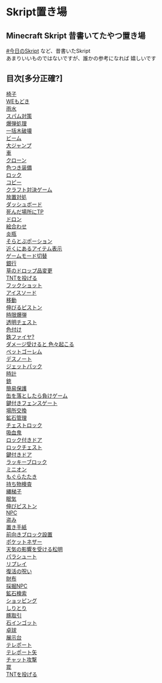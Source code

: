 # Skript置き場
## Minecraft Skript 昔書いてたやつ置き場

[#今日のSkript](https://x.com/search?f=top&q=%23%E4%BB%8A%E6%97%A5%E3%81%AESkript%20(from%3ARingoame196)&src=typed_query) など、昔書いたSkript <br>
あまりいいものではないですが、誰かの参考になれば 嬉しいです

## 目次[多分正確?]
[椅子](skript/Chair.sk) <br>
[WEもどき](skript/WE.sk) <br>
[雨水](skript/anatanerawareteiru.sk) <br>
[スパム対策](skript/antisupamu.sk)<br>
[爆弾処理](skript/bakudanshori.sk)<br>
[一括木破壊](skript/bakuhamodosi.sk)<br>
[ビーム](skript/beams.sk) <br>
[大ジャンプ](skript/bigjamp.sk) <br>
[車](skript/car.sk) <br>
[クローン](skript/clone.sk)<br>
[色つき装備](skript/color.sk)<br>
[ロック](skript/coooldoor.sk)<br>
[コピー](skript/copyaxe.sk)<br>
[クラフト対決ゲーム](skript/craftpvp.sk)<br>
[放置対処](skript/custom.sk)<br>
[ダッシュボード](skript/custom.sk)<br>
[死んだ場所にTP](skript/deathtp.sk)<br>
[ドロン](skript/doron.sk)<br>
[絵合わせ](skript/eawase.sk)<br>
[炎瓶](skript/firebin.sk)<br>
[そらとぶポーション](skript/flyppotion.sk)<br>
[近くにあるアイテム表示](skript/fpsinventory.sk)<br>
[ゲームモード切替](skript/gamemodeinv.sk)<br>
[銀行](skript/ginkou.sk)<br>
[草のドロップ品変更](skript/golden_shavel.sk)<br>
[TNTを投げる](skript/haveTNT.sk)<br>
[フックショット](skript/huckshot.sk) <br>
[アイスソード](skript/icesword.sk)<br>
[移動](skript/idou.sk)<br>
[伸びるピストン](skript/idoupiston.sk)<br>
[時限爆弾](skript/ikkatuhadake.sk)<br>
[透明チェスト](skript/invisibilitychest.sk)<br>
[色付け](skript/iroduke.sk)<br>
[鉄ファイヤ?](skript/irofire.sk)<br>
[ダメージ受けると 色々起こる](skript/irongolem.sk) <br>
[ペットゴーレム](skript/ironpet.sk)<br>
[デスノート](skript/janken.sk)<br>
[ジェットパック](skript/jetpack.sk)<br>
[時計](skript/jidouhanbaiki.sk)<br>
[銃](skript/juu.sk)<br>
[簡易保護](skript/kanihogo.sk)<br>
[缶を落としたら負けゲーム](skript/kanuti.sk)<br>
[鍵付きフェンスゲート](skript/key.sk)<br>
[場所交換](skript/koukansnowball.sk)<br>
[鉱石管理](skript/kousekikyokasho.sk)<br>
[チェストロック](skript/kyoukachest.sk)<br>
[吸血鬼](skript/kyuketuki.sk)<br>
[ロック付きドア](skript/lockIronBlock.sk)<br>
[ロックチェスト](skript/lockchest.sk)<br>
[鍵付きドア](skript/lockdoor.sk)<br>
[ラッキーブロック](skript/luckyblock.sk)<br>
[ミニオン](skript/minion.sk)<br>
[もぐらたたき](skript/moguratataki.sk)<br>
[持ち物検査](skript/motimonokensa.sk)<br>
[縄梯子](skript/nawabasigo.sk)<br>
[眠気](skript/nemuke.sk)<br>
[伸びピストン](skript/nobi-rupisuton.sk)<br>
[NPC](skript/npc.sk)<br>
[盗み](skript/nusumu.sk)<br>
[置き手紙](skript/okitegami.sk)<br>
[前向きブロック設置](skript/plaseblocks.sk)<br>
[ポケットネザー](skript/pocketnether.sk)<br>
[天気の影響を受ける松明](skript/raintaimatu.sk)<br>
[パラシュート](skript/remoteslot.sk)<br>
[リプレイ](skript/replay.sk)<br>
[復活の呪い](skript/returntool.sk)<br>
[財布](skript/saihu.sk)<br>
[採掘NPC](skript/saikutuNPC.sk)<br>
[鉱石検索](skript/searchitem.sk)<br>
[ショッピング](skript/shopping.sk)<br>
[しりとり](skript/siritori.sk)<br>
[豚取引](skript/slimeBOM.sk)<br>
[石インゴット](skript/stoneingot.sk)<br>
[卓球](skript/takkyuu.sk)<br>
[展示台](skript/tenbou.sk)<br>
[テレポート](skript/tp.sk)<br>
[テレポート矢](skript/tpbow.sk)<br>
[チャット攻撃](skript/typingsword.sk)<br>
[罠](skript/wana.sk)<br>
[TNTを投げる](skript/投げるTNT.sk)
